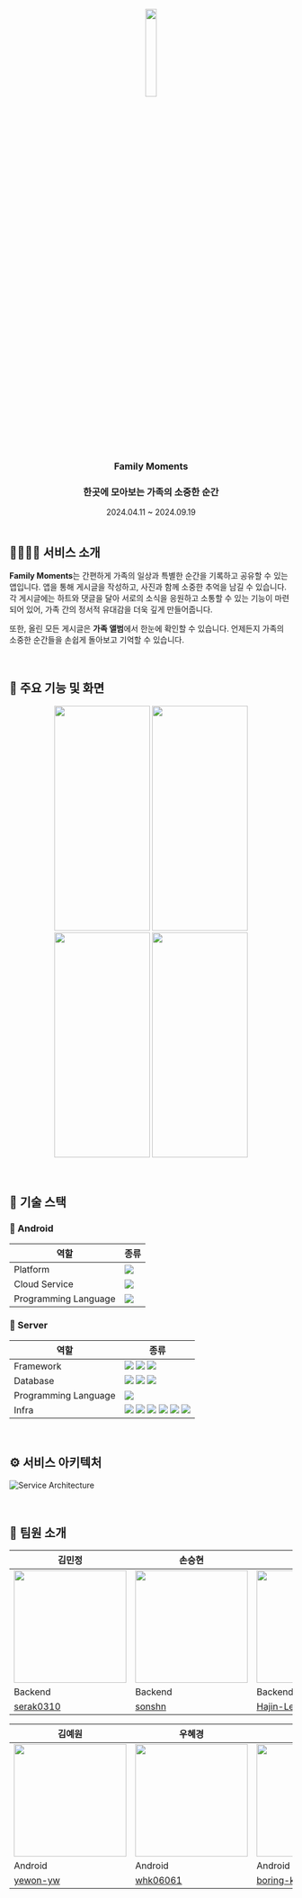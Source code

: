 <div align="center">
<br />
<img src="https://github.com/user-attachments/assets/acd9f7c0-8a9d-491a-a25e-f305cbc3a687" width="20%"/>
<br />
</div>
<div align="center">
<h3><b>Family Moments</b></h3>
<h3><b>한곳에 모아보는 가족의 소중한 순간</b></h3>
2024.04.11 ~ 2024.09.19
</div>

</br>

## 👨‍👩‍👧‍👦 서비스 소개
**Family Moments**는 간편하게 가족의 일상과 특별한 순간을 기록하고 공유할 수 있는 앱입니다. 앱을 통해 게시글을 작성하고, 사진과 함께 소중한 추억을 남길 수 있습니다. 각 게시글에는 하트와 댓글을 달아 서로의 소식을 응원하고 소통할 수 있는 기능이 마련되어 있어, 가족 간의 정서적 유대감을 더욱 깊게 만들어줍니다.

또한, 올린 모든 게시글은 **가족 앨범**에서 한눈에 확인할 수 있습니다. 언제든지 가족의 소중한 순간들을 손쉽게 돌아보고 기억할 수 있습니다.

</br>

## 🌟 주요 기능 및 화면
<p align="center">
<img src="https://github.com/user-attachments/assets/7c410f5a-8de7-40a5-baa1-8a0d10ca8b94" width="170" height="400"/>
<img src="https://github.com/user-attachments/assets/d64cd2f8-496b-4abd-ac85-8627cf87ff80" width="170" height="400"/>
<img src="https://github.com/user-attachments/assets/f5d3a182-1d95-471a-a336-daa658fe23aa" width="170" height="400"/>
<img src="https://github.com/user-attachments/assets/a54a29d1-96a7-4890-998c-3c8e731de4f4" width="170" height="400"/>
</p>

</br>

## 🔧 기술 스택

### 🤖 Android

| 역할 | 종류 |
| --- | --- |
| Platform | <img src="https://img.shields.io/badge/android-34A853?style=for-the-badge&logo=android&logoColor=white"> |
| Cloud Service | <img src="https://img.shields.io/badge/firebase-DD2C00?style=for-the-badge&logo=firebase&logoColor=white"> |
| Programming Language | <img src="https://img.shields.io/badge/kotlin-7F52FF?style=for-the-badge&logo=kotlin&logoColor=white"> |


### 💽 Server

| 역할 | 종류 |
| --- | --- |
| Framework | <img src="https://img.shields.io/badge/springboot-6DB33F?style=for-the-badge&logo=springboot&logoColor=white"> <img src="https://img.shields.io/badge/Spring Data JPA-6DB33F?style=for-the-badge&logo=spring&logoColor=white"> <img src="https://img.shields.io/badge/Spring Security-6DB33F?style=for-the-badge&logo=Spring Security&logoColor=white"> |
| Database | <img src="https://img.shields.io/badge/MySQL-4479A1?style=for-the-badge&logo=MySQL&logoColor=white"> <img src="https://img.shields.io/badge/Redis-DC382D?style=for-the-badge&logo=Redis&logoColor=white"> <img src="https://img.shields.io/badge/MongoDB-47A248?style=for-the-badge&logo=MongoDB&logoColor=white"> |
| Programming Language | <img src="https://img.shields.io/badge/java-007396?style=for-the-badge&logo=OpenJDK&logoColor=white"> |
| Infra | <img src="https://img.shields.io/badge/Amazon EC2-FF9900?style=for-the-badge&logo=Amazon EC2&logoColor=white"> <img src="https://img.shields.io/badge/Amazon RDS-527FFF?style=for-the-badge&logo=Amazon RDS&logoColor=white"> <img src="https://img.shields.io/badge/Amazon S3-569A31?style=for-the-badge&logo=Amazon S3&logoColor=white"> <img src="https://img.shields.io/badge/Amazon Lambda-FF9900?style=for-the-badge&logo=awslambda&logoColor=white"> <img src="https://img.shields.io/badge/nginx-%23009639.svg?style=for-the-badge&logo=nginx&logoColor=white"> <img src="https://img.shields.io/badge/MongoDB Atlas-47A248?style=for-the-badge&logo=mongodb&logoColor=white"> |

</br>

## ⚙️ 서비스 아키텍처
![Service Architecture](https://github.com/user-attachments/assets/6c942e91-3a1b-4609-9942-08d8b891b288)

</br>

## 👥 팀원 소개

| 김민정  |  손승현  | 이하진  |  정유영    |  한서영    |
| ----| -------| ---- | ------- | ------ |
| <img width="200px" src="https://avatars.githubusercontent.com/serak0310" /> | <img width="200px" src="https://avatars.githubusercontent.com/sonshn" />  | <img width="200px" src="https://avatars.githubusercontent.com/Hajin-Lee0406" /> | <img width="200px" src="https://avatars.githubusercontent.com/spacewalk00" />  |  <img width="200px" src="https://avatars.githubusercontent.com/zzo3ozz" /> |
| Backend | Backend | Backend  | Backend | Backend, DevOps |
| [serak0310](https://github.com/serak0310) | [sonshn](https://github.com/sonshn) | [Hajin-Lee0406](https://github.com/Hajin-Lee0406) | [spacewalk00](https://github.com/spacewalk00) | [zzo3ozz](https://github.com/zzo3ozz) |

| 김예원   |  우혜경   | 진강민 |
| -------| ---------| ----- | 
| <img width="200px" src="https://avatars.githubusercontent.com/yewon-yw" /> | <img width="200px" src="https://avatars.githubusercontent.com/whk06061" /> | <img width="200px" src="https://avatars.githubusercontent.com/boring-km" />  |  
| Android  | Android | Android  |
| [yewon-yw](https://github.com/yewon-yw) | [whk06061](https://github.com/whk06061)  | [boring-km](https://github.com/boring-km) |

